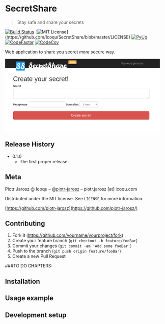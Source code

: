 # SecretShare
> Stay safe and share your secrets

[![Build Status](https://travis-ci.org/Icoqu/SecretShare.svg?branch=development)](https://travis-ci.org/Icoqu/SecretShare)
[![MIT License](https://img.shields.io/apm/l/atomic-design-ui.svg?)](https://github.com/Icoqu/SecretShare/blob/master/LICENSE)
[![PyUp](https://pyup.io/repos/github/Icoqu/SecretShare/shield.svg)](https://pyup.io/account/repos/github/Icoqu/SecretShare/)
[![CodeFactor](https://www.codefactor.io/repository/github/icoqu/secretshare/badge)](https://www.codefactor.io/repository/github/icoqu/secretshare)
[![CodeCov](https://codecov.io/gh/Icoqu/SecretShare/branch/auth/graph/badge.svg)](https://codecov.io/gh/Icoqu/SecretShare)

Web application to share you secret *more* secure way.

![](etc/header.png)


## Release History

* 0.1.0
    * The first proper release


## Meta

Piotr Jarosz @ Icoqu – [@piotr-jarosz](https://linkedin.com/in/piotr-jarosz) – piotr.jarosz [at] icoqu.com

Distributed under the MIT license. See ``LICENSE`` for more information.

[https://github.com/piotr-jarosz](https://github.com/piotr-jarosz/)

## Contributing

1. Fork it (<https://github.com/yourname/yourproject/fork>)
2. Create your feature branch (`git checkout -b feature/fooBar`)
3. Commit your changes (`git commit -am 'Add some fooBar'`)
4. Push to the branch (`git push origin feature/fooBar`)
5. Create a new Pull Request



###TO DO CHAPTERS:
## Installation
## Usage example
## Development setup
